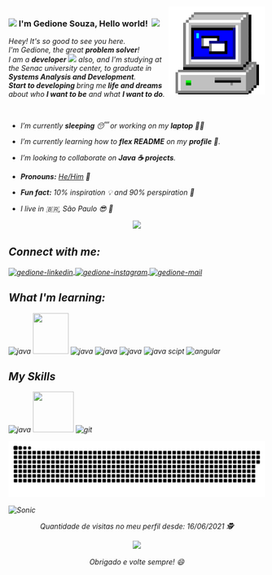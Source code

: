 <!-- 
    &nbsp; [![HitCount](http://hits.dwyl.com/TheDudeThatCode/TheDudeThatCode.svg)](http://hits.dwyl.com/TheDudeThatCode/TheDudeThatCode) 
-->

<img align="right" alt="PC GIF" src="https://github.com/TheDudeThatCode/TheDudeThatCode/blob/master/Assets/PC.gif" width="190" />

### <img src="https://github.com/TheDudeThatCode/TheDudeThatCode/blob/master/Assets/Hi.gif" width="29px"> **I'm Gedione Souza, Hello world!** &nbsp;<img src="https://github.com/TheDudeThatCode/TheDudeThatCode/blob/master/Assets/Earth.gif" width="24px">

<p>
  <em>
    
   
  Heey! It's so good to see you here. <br>I'm Gedione, the great <strong>problem solver</strong>! <br> I am a <strong>developer</strong> <img src="https://github.com/TheDudeThatCode/TheDudeThatCode/blob/master/Assets/Developer.gif" width="30px"> also, and I'm studying at the Senac university center, to graduate in
<strong>Systems Analysis and Development</strong>.<br />
<strong>Start to developing </strong>bring me<strong> life and dreams </strong>about who <strong>I want to be</strong> and what <strong>I want to do</strong>.
</p>
  
 
    
  

<br>

- I’m *currently* **sleeping** 😴 or *working* on my **laptop** 👨‍💻
- I’m *currently learning* how to **flex README** on my **profile** 💪.
- I’m *looking to collaborate* on **Java ☕ projects**.
- **Pronouns:** [*He/Him*](https://pronoun.is/he) 🧔
- **Fun fact:** *10% inspiration* 💡 and *90% perspiration* 💪

  

- I live in 🇧🇷, São Paulo  😎 🌇
 




<p align="center">
<img src="https://user-images.githubusercontent.com/86319074/128567345-7dc578ea-c370-42ce-8c87-06468bbec250.png" width="300px">
</p>



## Connect with me:
<a href="https://www.linkedin.com/in/gedionesouza/" target="_blank">
<img align="center" alt="gedione-linkedin" height="60" width="70" src="https://user-images.githubusercontent.com/86319074/128098750-165991ba-98d0-4d8c-96ad-322b1dbc4caa.png"   
style="max-width:100%;">
</a>

<a href="https://www.instagram.com/ge.souza_20/" target="_blank">
<img align="center" alt="gedione-instagram" height="60" width="70" src="https://user-images.githubusercontent.com/86319074/128098989-21f10ff9-6909-48b7-983b-d1b9a655fa4b.png"
style="max-width:100%;">
</a>

<a href="https://mail.google.com/mail/u/0/?tab=km#inbox?compose=GFrJzjZtzRzqzXfqGQgVFCHKnKmdMnlnVzCpfxsxPPcwKclZkxVFxsVxktqqBZLWlqCL" target="_blank">
<img align="center" alt="gedione-mail" height="60" width="70" src="https://user-images.githubusercontent.com/86319074/128099093-f32d2fa3-7366-40dc-a66d-80a0e4c9c723.png"
style="max-width:100%;">
</a>




## What I'm learning:
<img src="https://cdn.jsdelivr.net/gh/devicons/devicon/icons/mysql/mysql-original-wordmark.svg" alt="java" width="70" height="80" style="max-
  width:100%;"></img>
  <img src="https://cdn.jsdelivr.net/gh/devicons/devicon/icons/spring/spring-original-wordmark.svg" width="70" height="80" style="max-
  width:100%;"></img>
  <img src="https://cdn.jsdelivr.net/gh/devicons/devicon/icons/docker/docker-plain-wordmark.svg" alt="java" width="70" height="80" style="max-
  width:100%;"></img>
  <img src="https://cdn.jsdelivr.net/gh/devicons/devicon/icons/html5/html5-original-wordmark.svg" alt="java" width="70" height="80" style="max-
  width:100%;"></img>
<img src="https://cdn.jsdelivr.net/gh/devicons/devicon/icons/css3/css3-original-wordmark.svg" alt="java" width="70" height="80" style="max-
  width:100%;"></img>
  <img src="https://user-images.githubusercontent.com/86319074/128099229-da5326df-e0ae-4b20-b146-5767504a4d56.png" alt="java scipt" width="70" height="80" style="max-
  width:100%;"></img>
 <img src="https://cdn.jsdelivr.net/gh/devicons/devicon/icons/angularjs/angularjs-original.svg" alt="angular" width="70" height="80" style="max-
  width:100%;"></img>
 
  
 
 ## My Skills
 <img src="https://user-images.githubusercontent.com/86319074/128099722-fe1e2e24-ae65-4a92-94c0-c9a53bd2cce1.png" alt="java" width="70" height="70" style="max-
  width:100%;"></img>
  <img src="https://user-images.githubusercontent.com/86319074/128100025-1f4fb00e-f140-4d9e-b4f7-2e964f1dea22.png" width="80" height="80" style="max-
  width:100%;"></img>
   <img src="https://cdn.jsdelivr.net/gh/devicons/devicon/icons/git/git-original.svg" alt="git" width="70" height="80" style="max-
  width:100%;"></img>
  
  ![Snake animation](https://github.com/GedioneSouza/GedioneSouza/blob/output/github-contribution-grid-snake.svg)
  
 <img src="https://user-images.githubusercontent.com/86319074/128095133-387287f4-0daa-4165-9732-60b54edf264f.gif" alt="Sonic" width="980" height="300" style="max-
  width:100%;"></img>

<p align="center">
 Quantidade de visitas no meu perfil desde: 16/06/2021 🕵️ <br></p>
<p align="center"> 
   <img alingn="center" src="https://profile-counter.glitch.me/GedioneSouza/count.svg" /></p>
<p align="center">
Obrigado e volte sempre! 😄
</p>
  
  
  
  
 
